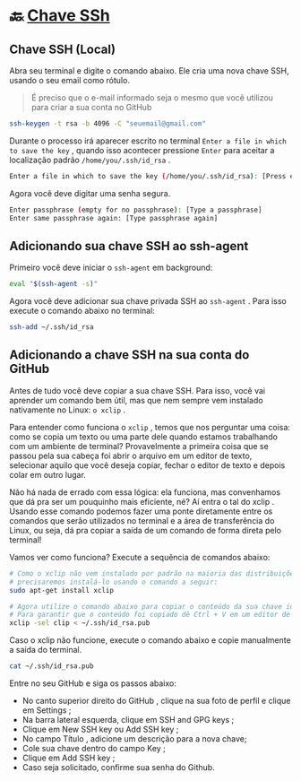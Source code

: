 # :back: [Chave SSh](config.md#ssh)

## Chave SSH (Local)
Abra seu terminal e digite o comando abaixo. Ele cria uma nova chave SSH, usando o seu email como rótulo.

> É preciso que o e-mail informado seja o mesmo que você utilizou para criar a sua conta no GitHub

```bash
ssh-keygen -t rsa -b 4096 -C "seuemail@gmail.com"
```

Durante o processo irá aparecer escrito no terminal `Enter a file in which to save the key` , quando isso acontecer pressione `Enter` para aceitar a localização padrão `/home/you/.ssh/id_rsa` .

```bash
Enter a file in which to save the key (/home/you/.ssh/id_rsa): [Press enter]
```

Agora você deve digitar uma senha segura.

```bash
Enter passphrase (empty for no passphrase): [Type a passphrase]
Enter same passphrase again: [Type passphrase again]
```

## Adicionando sua chave SSH ao ssh-agent
Primeiro você deve iniciar o `ssh-agent` em background:
```bash
eval "$(ssh-agent -s)"
```

Agora você deve adicionar sua chave privada SSH ao `ssh-agent` . Para isso execute o comando abaixo no terminal:
```bash
ssh-add ~/.ssh/id_rsa
```

## Adicionando a chave SSH na sua conta do GitHub
Antes de tudo você deve copiar a sua chave SSH. Para isso, você vai aprender um comando bem útil, mas que nem sempre vem instalado nativamente no Linux: `o xclip` .

Para entender como funciona o `xclip` , temos que nos perguntar uma coisa: como se copia um texto ou uma parte dele quando estamos trabalhando com um ambiente de terminal? Provavelmente a primeira coisa que se passou pela sua cabeça foi abrir o arquivo em um editor de texto, selecionar aquilo que você deseja copiar, fechar o editor de texto e depois colar em outro lugar.

Não há nada de errado com essa lógica: ela funciona, mas convenhamos que dá pra ser um pouquinho mais eficiente, né? Aí entra o tal do xclip . Usando esse comando podemos fazer uma ponte diretamente entre os comandos que serão utilizados no terminal e a área de transferência do Linux, ou seja, dá pra copiar a saída de um comando de forma direta pelo terminal!

Vamos ver como funciona? Execute a sequência de comandos abaixo:

```bash
# Como o xclip não vem instalado por padrão na maioria das distribuições,
# precisaremos instalá-lo usando o comando a seguir:
sudo apt-get install xclip

# Agora utilize o comando abaixo para copiar o conteúdo da sua chave id_rsa.pub
# Para garantir que o conteúdo foi copiado dê Ctrl + V em um editor de texto
xclip -sel clip < ~/.ssh/id_rsa.pub
```

Caso o xclip não funcione, execute o comando abaixo e copie manualmente a saída do terminal.
```bash
cat ~/.ssh/id_rsa.pub
```

Entre no seu GitHub e siga os passos abaixo:
* No canto superior direito do GitHub , clique na sua foto de perfil e clique em Settings ;
* Na barra lateral esquerda, clique em SSH and GPG keys ;
* Clique em New SSH key ou Add SSH key ;
* No campo Título , adicione um descrição para a nova chave;
* Cole sua chave dentro do campo Key ;
* Clique em Add SSH key ;
* Caso seja solicitado, confirme sua senha do Github.

